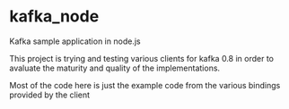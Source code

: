 kafka_node
==========

Kafka sample application in node.js

This project is trying and testing various clients for kafka 0.8  in order to avaluate the maturity and quality of the implementations.


Most of the code here is just the example code from the various bindings provided by the client
